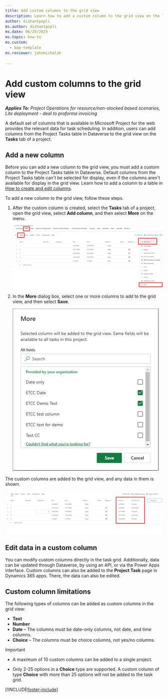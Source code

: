 ```yaml
---
title: Add custom columns to the grid view 
description: Learn how to add a custom column to the grid view on the Tasks tab of a project.
author: dishantpopli
ms.author: dishantpopli
ms.date: 06/25/2025
ms.topic: how-to
ms.custom: 
  - bap-template
ms.reviewer: johnmichalak

---
```


# Add custom columns to the grid view

_**Applies To:** Project Operations for resource/non-stocked based scenarios, Lite deployment - deal to proforma invoicing_

A default set of columns that is available in Microsoft Project for the web provides the relevant data for task scheduling. In addition, users can add columns from the Project Tasks table in Dataverse to the grid view on the **Tasks** tab of a project.

## Add a new column

Before you can add a new column to the grid view, you must add a custom column to the Project Tasks table in Dataverse. Default columns from the Project Tasks table can't be selected for display, even if the columns aren't available for display in the grid view. Learn how to add a column to a table in [How to create and edit columns](/power-apps/maker/data-platform/create-edit-fields).

To add a new column to the grid view, follow these steps.

1. After the custom column is created, select the **Tasks** tab of a project, open the grid view, select **Add column**, and then select **More** on the menu.

    ![Screenshot that shows a custom column being added.](media/etcc-add-column.png)

1. In the **More** dialog box, select one or more columns to add to the grid view, and then select **Save**.

    ![Screenshot that shows two columns selected in the More dialog box.](media/etcc-column-choice.png)

The custom columns are added to the grid view, and any data in them is shown.

![Screenshot that shows the two selected columns added to the grid view.](media/etcc-complete.png)

## Edit data in a custom column

You can modify custom columns directly in the task grid. Additionally, data can be updated through Dataverse, by using an API, or via the Power Apps interface. Custom columns can also be added to the **Project Task** page in Dynamics 365 apps. There, the data can also be edited.

## Custom column limitations

The following types of columns can be added as custom columns in the grid view:

- **Text**
- **Number**
- **Date** – The columns must be date-only columns, not date, and time columns.
- **Choice** – The columns must be choice columns, not yes/no columns.

> [!IMPORTANT]
> - A maximum of 10 custom columns can be added to a single project.
> 
> - Only 2-25 options in a **Choice** type are supported. A custom column of type **Choice** with more than 25 options will not be added to the task grid. 

[!INCLUDE[footer-include](../includes/footer-banner.md)]

